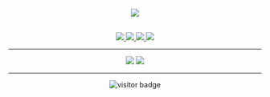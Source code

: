 <br/>

<div align="center">
  <img src="https://capsule-render.vercel.app/api?type=waving&color=gradient&height=200&section=header&text=Crafting%20Code%20with%20Passion%20💻✨&fontSize=35&fontAlignY=40&animation=twinkling" />
</div>

<br/>

<p align="center">
  <a href="https://github.com/ashkansabouri/resume" target="_blank">
    <img src="https://img.shields.io/badge/RESUME-black?style=for-the-badge&logo=readme" />
  </a>
  <a href="https://linkedin.com/in/ashkan-sabouri" target="_blank">
    <img src="https://img.shields.io/badge/LINKEDIN-0077B5?style=for-the-badge&logo=linkedin&logoColor=white" />
  </a>
  <a href="https://t.me/ashkan_sabouri" target="_blank">
    <img src="https://img.shields.io/badge/TELEGRAM-0088CC?style=for-the-badge&logo=telegram&logoColor=white" />
  </a>
  <a href="mailto:sabouri.ashkan@yahoo.com">
    <img src="https://img.shields.io/badge/YAHOO-6001D2?style=for-the-badge&logo=yahoo&logoColor=white" />
  </a>

</p>

---

<div align="center">
  <p align="center">
    <img src="https://github-readme-stats.vercel.app/api?username=AshkanSabouri&show_icons=true&theme=vue-dark&hide_border=true" />
    <img src="https://github-readme-stats.vercel.app/api/top-langs/?username=AshkanSabour&layout=compact&langs_count=10&theme=vue-dark" />
  </p>
</div>

---

<p align="center">
  <img src="https://visitor-badge.laobi.icu/badge?page_id=AshkanSabouri" alt="visitor badge"/>
</p>
